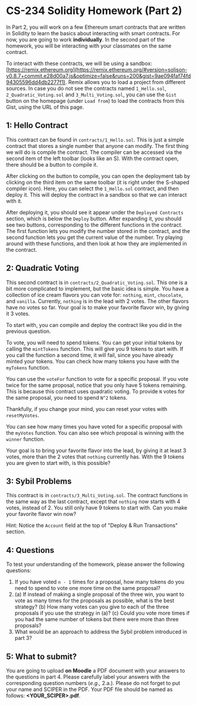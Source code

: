 # CS-234 Solidity Homework (Part 2)

In Part 2, you will work on a few Ethereum smart
contracts that are written in Solidity to learn the basics about interacting
with smart contracts. For now, you are going to work **individually**. In the second
part of the homework, you will be interacting with your classmates on the same
contract.

To interact with these contracts, we will be using a sandbox: [https://remix.ethereum.org](https://remix.ethereum.org/#version=soljson-v0.8.7+commit.e28d00a7.js&optimize=false&runs=200&gist=9ae094faf74fd94305596dd4db2277f1).
Remix allows you to load a project from different sources. In case you do not
see the contracts named `1_Hello.sol`, `2_Quadratic_Voting.sol` and
`3_Multi_Voting.sol`, you can use the `Gist` button on the homepage (under
`Load from`) to load the contracts from this Gist, using the URL of this page.

## 1: Hello Contract

This contract can be found in `contracts/1_Hello.sol`. This is just a simple contract that stores
a single number that anyone can modify. The first thing we will do is compile the contract. The compiler
can be accessed via the second item of the left toolbar (looks like an S). With the contract open, there should be a button
to compile it.

After clicking on the button to compile, you can open the deployment tab by
clicking on the third item on the same toolbar (it is right under the S-shaped
compiler icon). Here, you can select the `1_Hello.sol` contract, and then deploy
it. This will deploy the contract in a sandbox so that we can interact with it.

After deploying it, you should see it appear under the `Deployed Contracts`
section, which is below the `Deploy` button. After expanding it, you should see
two buttons, corresponding to the different functions in the contract. The first
function lets you modify the number stored in the contract, and the second
function lets you get the current value of the number. Try playing around with
these functions, and then look at how they are implemented in the contract.

## 2: Quadratic Voting

This second contract is in `contracts/2_Quadratic_Voting.sol`. This one is a bit more complicated to implement,
but the basic idea is simple. You have a collection of ice cream flavors you can vote
for: `nothing`, `mint`, `chocolate`, and `vanilla`. Currently, `nothing` is in the lead with 2 votes.
The other flavors have no votes so far. Your goal is to make your favorite flavor win, by giving
it 3 votes.

To start with, you can compile and deploy the contract like you did in the previous question.

To vote, you will need to spend tokens. You can get your initial tokens by calling the `mintTokens`
function. This will give you 9 tokens to start with. If you call the function a second time,
it will fail, since you have already minted your tokens. You can check how many tokens
you have with the `myTokens` function.

You can use the `voteFor` function to vote for a specific proposal. If you vote twice for the
same proposal, notice that you only have 5 tokens remaining. This is because this contract
uses quadratic voting. To provide `N` votes for the same proposal, you need to spend `N^2` tokens.

Thankfully, if you change your mind, you can reset your votes with `resetMyVotes`.

You can see how many times you have voted for a specific proposal with the `myVotes` function.
You can also see which proposal is winning with the `winner` function.

Your goal is to bring your favorite flavor into the lead, by giving it at least
3 votes, more than the 2 votes that `nothing` currently has. With the 9 tokens you are given
to start with, is this possible?

## 3: Sybil Problems

This contract is in `contracts/3_Multi_Voting.sol`. The contract functions in the same
way as the last contract, except that `nothing` now starts with 4 votes, instead of 2.
You still only have 9 tokens to start with. Can you make your favorite flavor win now?

Hint: Notice the `Account` field at the top of "Deploy & Run Transactions" section.

## 4: Questions

To test your understanding of the homework, please answer the following questions:

1. If you have voted `n - 1` times for a proposal, how many tokens do you need
   to spend to vote one more time on the same proposal?
2. (a) If instead of making a single proposal of the three win, you want to vote
   as many times for the proposals as possible, what is the best strategy? (b)
   How many votes can you give to each of the three proposals if you use the
   strategy in (a)? (c) Could you vote more times if you had the same number of
   tokens but there were more than three proposals?
3. What would be an approach to address the Sybil problem introduced in part 3?

## 5: What to submit?

You are going to upload __on Moodle__ a PDF document with your answers to the
questions in part 4. Please carefully label your answers with the corresponding
question numbers (_e.g.,_ 2.a.). Please do not forget to put your name and
SCIPER in the PDF. Your PDF file should be named as follows:
__<YOUR_SCIPER>.pdf__.
